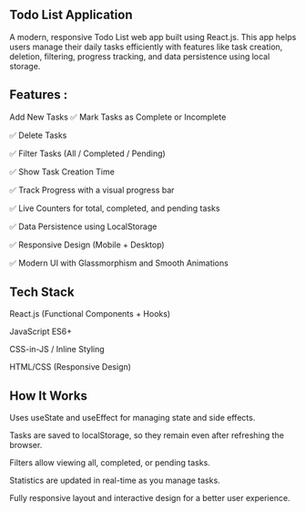 ## Todo List Application

A modern, responsive Todo List web app built using React.js. This app helps users manage their daily tasks efficiently with features like task creation, deletion, filtering, progress tracking, and data persistence using local storage.

## Features :

Add New Tasks
✅ Mark Tasks as Complete or Incomplete

✅ Delete Tasks

✅ Filter Tasks (All / Completed / Pending)

✅ Show Task Creation Time

✅ Track Progress with a visual progress bar

✅ Live Counters for total, completed, and pending tasks

✅ Data Persistence using LocalStorage

✅ Responsive Design (Mobile + Desktop)

✅ Modern UI with Glassmorphism and Smooth Animations

## Tech Stack

React.js (Functional Components + Hooks)

JavaScript ES6+

CSS-in-JS / Inline Styling

HTML/CSS (Responsive Design)

## How It Works

Uses useState and useEffect for managing state and side effects.

Tasks are saved to localStorage, so they remain even after refreshing the browser.

Filters allow viewing all, completed, or pending tasks.

Statistics are updated in real-time as you manage tasks.

Fully responsive layout and interactive design for a better user experience.

